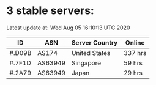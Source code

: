 # 3 stable servers:

Latest update at: Wed Aug 05 16:10:13 UTC 2020

| ID | ASN | Server Country | Online |
| -- | --- | -------------- | ------ |
| #.D09B | AS174 | United States | 337 hrs |
| #.7F1D | AS63949 | Singapore | 59 hrs |
| #.2A79 | AS63949 | Japan | 29 hrs |

